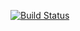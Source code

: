[![Build Status](https://travis-ci.org/mthiesen/natural-compare.svg?branch=master)](https://travis-ci.org/mthiesen/natural-compare)
